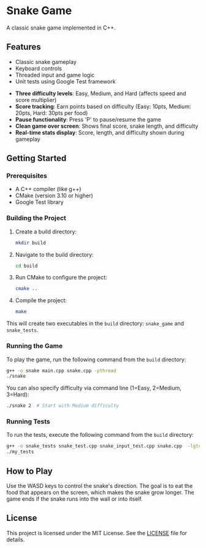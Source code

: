 # Snake Game

A classic snake game implemented in C++.

## Features

*   Classic snake gameplay
*   Keyboard controls
*   Threaded input and game logic
*   Unit tests using Google Test framework

- **Three difficulty levels**: Easy, Medium, and Hard (affects speed and score multiplier)
- **Score tracking**: Earn points based on difficulty (Easy: 10pts, Medium: 20pts, Hard: 30pts per food)
- **Pause functionality**: Press 'P' to pause/resume the game
- **Clean game over screen**: Shows final score, snake length, and difficulty
- **Real-time stats display**: Score, length, and difficulty shown during gameplay

## Getting Started

### Prerequisites

*   A C++ compiler (like g++)
*   CMake (version 3.10 or higher)
*   Google Test library

### Building the Project

1.  Create a build directory:
    ```bash
    mkdir build
    ```
2.  Navigate to the build directory:
    ```bash
    cd build
    ```
3.  Run CMake to configure the project:
    ```bash
    cmake ..
    ```
4.  Compile the project:
    ```bash
    make
    ```

This will create two executables in the `build` directory: `snake_game` and `snake_tests`.

### Running the Game

To play the game, run the following command from the `build` directory:

```bash
g++ -o snake main.cpp snake.cpp -pthread
./snake
```

You can also specify difficulty via command line (1=Easy, 2=Medium, 3=Hard):
```bash
./snake 2  # Start with Medium difficulty
```

### Running Tests

To run the tests, execute the following command from the `build` directory:

```bash
g++ -o snake_tests snake_test.cpp snake_input_test.cpp snake.cpp  -lgtest -lgtest_main -pthread
./my_tests
```

## How to Play

Use the WASD keys to control the snake's direction. The goal is to eat the food that appears on the screen, which makes the snake grow longer. The game ends if the snake runs into the wall or into itself.

## License

This project is licensed under the MIT License. See the [LICENSE](LICENSE) file for details.